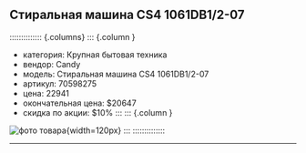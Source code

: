 ## Стиральная машина CS4 1061DB1/2-07
:::::::::::::: {.columns}
::: {.column }
* категория: Крупная бытовая техника
* вендор: Candy
* модель: Стиральная машина CS4 1061DB1/2-07
* артикул: 70598275
* цена: 22941
* окончательная цена: $20647
* скидка по акции: $10%
:::
::: {.column }

![фото товара](pic/70598275.png){width=120px}
:::
::::::::::::::

* * * 
